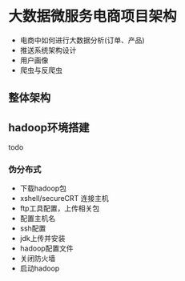 # 大数据微服务电商项目架构


- 电商中如何进行大数据分析(订单、产品)
- 推送系统架构设计
- 用户画像
- 爬虫与反爬虫


## 整体架构

## hadoop环境搭建

todo 

### 伪分布式
- 下载hadoop包
- xshell/secureCRT 连接主机
- ftp工具配置，上传相关包
- 配置主机名
- ssh配置
- jdk上传并安装
- hadoop配置文件
- 关闭防火墙
- 启动hadoop
